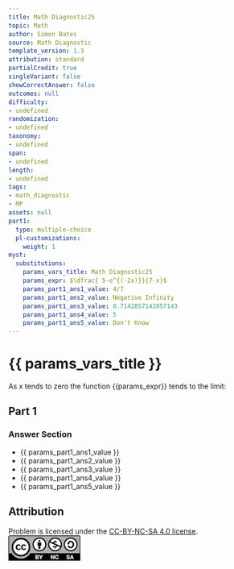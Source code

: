 ```yaml
---
title: Math Diagnostic25
topic: Math
author: Simon Bates
source: Math Diagnostic
template_version: 1.3
attribution: standard
partialCredit: true
singleVariant: false
showCorrectAnswer: false
outcomes: null
difficulty:
- undefined
randomization:
- undefined
taxonomy:
- undefined
span:
- undefined
length:
- undefined
tags:
- math_diagnostic
- MP
assets: null
part1:
  type: multiple-choice
  pl-customizations:
    weight: 1
myst:
  substitutions:
    params_vars_title: Math Diagnostic25
    params_expr: $\dfrac{ 5-e^{(-2x)}}{7-x}$
    params_part1_ans1_value: 4/7
    params_part1_ans2_value: Negative Infinity
    params_part1_ans3_value: 0.7142857142857143
    params_part1_ans4_value: 5
    params_part1_ans5_value: Don't Know
---
```

# {{ params_vars_title }}
As x tends to zero the function {{params_expr}} tends to the limit:

## Part 1

### Answer Section

- {{ params_part1_ans1_value }}
- {{ params_part1_ans2_value }}
- {{ params_part1_ans3_value }}
- {{ params_part1_ans4_value }}
- {{ params_part1_ans5_value }}

## Attribution

Problem is licensed under the [CC-BY-NC-SA 4.0 license](https://creativecommons.org/licenses/by-nc-sa/4.0/).<br> ![The Creative Commons 4.0 license requiring attribution-BY, non-commercial-NC, and share-alike-SA license.](https://raw.githubusercontent.com/firasm/bits/master/by-nc-sa.png)